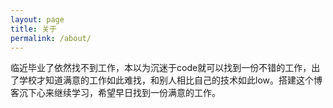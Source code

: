 ```yaml
---
layout: page
title: 关于
permalink: /about/
---
```


临近毕业了依然找不到工作，本以为沉迷于code就可以找到一份不错的工作，出了学校才知道满意的工作如此难找，和别人相比自己的技术如此low。搭建这个博客沉下心来继续学习，希望早日找到一份满意的工作。
